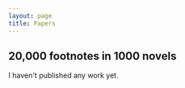 ```yaml
---
layout: page
title: Papers
---
```


## 20,000 footnotes in 1000 novels

I haven't published any work yet.

